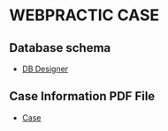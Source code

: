 # WEBPRACTIC CASE

## Database schema 
 - [DB Designer](https://erd.dbdesigner.net/designer/schema/1729874948-taskmanager)
 
## Case Information PDF File
 - [Case](https://vk.com/doc102343170_677174058?hash=c5wCdcg6JWGD1j3PSYaSj2eIFPWtNwGIdToSzGlKsV4&dl=KqfDGFc1oxzgzaibZPR21ZsXeUVuapC3bCX7oZ2jgJX)
